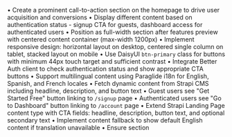 • Create a prominent call-to-action section on the homepage to drive user acquisition and conversions
• Display different content based on authentication status - signup CTA for guests, dashboard access for authenticated users
• Position as full-width section after features preview with centered content container (max-width 1200px)
• Implement responsive design: horizontal layout on desktop, centered single column on tablet, stacked layout on mobile
• Use DaisyUI `btn-primary` class for buttons with minimum 44px touch target and sufficient contrast
• Integrate Better Auth client to check authentication status and show appropriate CTA buttons
• Support multilingual content using Paraglide i18n for English, Spanish, and French locales
• Fetch dynamic content from Strapi CMS including headline, description, and button text
• Guest users see "Get Started Free" button linking to `/signup` page
• Authenticated users see "Go to Dashboard" button linking to `/account` page
• Extend Strapi Landing Page content type with CTA fields: headline, description, button text, and optional secondary text
• Implement content fallback to show default English content if translation unavailable
• Ensure section